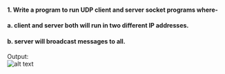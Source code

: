 #### 1. Write a program to run UDP client and server socket programs where-
####   a. client and server both will run in two different IP addresses.
####   b. server will broadcast messages to all.  

Output:  
![alt text](https://github.com/rajatsharma369007/Computer_Networking/blob/master/assignment_2/output.JPG)
